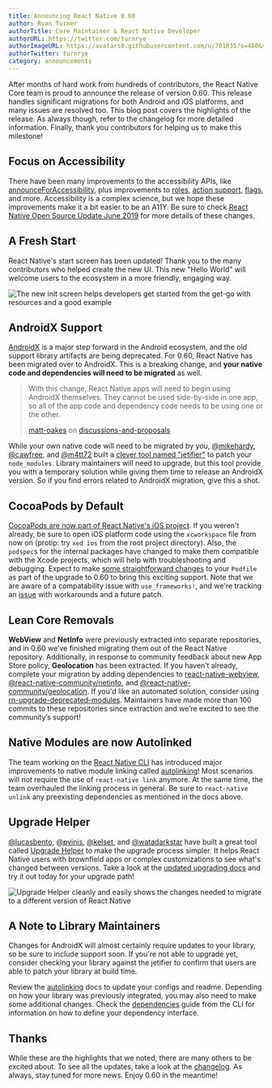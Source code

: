 ```yaml
---
title: Announcing React Native 0.60
author: Ryan Turner
authorTitle: Core Maintainer & React Native Developer
authorURL: https://twitter.com/turnrye
authorImageURL: https://avatars0.githubusercontent.com/u/701035?s=460&v=4
authorTwitter: turnrye
category: announcements
---
```


After months of hard work from hundreds of contributors, the React Native Core team is proud to announce the release of version 0.60. This release handles significant migrations for both Android and iOS platforms, and many issues are resolved too. This blog post covers the highlights of the release. As always though, refer to the changelog for more detailed information. Finally, thank you contributors for helping us to make this milestone!

## Focus on Accessibility

There have been many improvements to the accessibility APIs, like [announceForAccessibility](https://github.com/facebook/react-native/commit/cfe0032), plus improvements to [roles](https://github.com/facebook/react-native/commit/1aeac1c), [action support](https://github.com/facebook/react-native/commit/14b4668), [flags](https://github.com/facebook/react-native/commit/0090ab3), and more. Accessibility is a complex science, but we hope these improvements make it a bit easier to be an A11Y. Be sure to check [React Native Open Source Update June 2019](/blog/2019/06/12/react-native-open-source-update#meaningful-community-contributions) for more details of these changes.

## A Fresh Start

React Native's start screen has been updated! Thank you to the many contributors who helped create the new UI. This new "Hello World" will welcome users to the ecosystem in a more friendly, engaging way.

![The new init screen helps developers get started from the get-go with resources and a good example](/react-native/blog/assets/0.60-new-init-screen.png)

## AndroidX Support

[AndroidX](https://developer.android.com/jetpack/androidx) is a major step forward in the Android ecosystem, and the old support library artifacts are being deprecated. For 0.60, React Native has been migrated over to AndroidX. This is a breaking change, and **your native code and dependencies will need to be migrated** as well.

> With this change, React Native apps will need to begin using AndroidX themselves. They cannot be used side-by-side in one app, so all of the app code and dependency code needs to be using one or the other.
>
> [matt-oakes](https://github.com/matt-oakes) on [discussions-and-proposals](https://github.com/react-native-community/discussions-and-proposals/issues/129)

While your own native code will need to be migrated by you, [@mikehardy](https://github.com/mikehardy), [@cawfree](https://github.com/cawfree), and [@m4tt72](https://github.com/m4tt72) built a [clever tool named "jetifier"](https://github.com/mikehardy/jetifier) to patch your `node_modules`. Library maintainers will need to upgrade, but this tool provide you with a temporary solution while giving them time to release an AndroidX version. So if you find errors related to AndroidX migration, give this a shot.

## CocoaPods by Default

[CocoaPods are now part of React Native's iOS project](https://github.com/react-native-community/discussions-and-proposals/blob/master/proposals/0004-cocoapods-support-improvements.md). If you weren't already, be sure to open iOS platform code using the `xcworkspace` file from now on (protip: try `xed ios` from the root project directory). Also, the `podspec`s for the internal packages have changed to make them compatible with the Xcode projects, which will help with troubleshooting and debugging. Expect to make [some straightforward changes](https://github.com/facebook/react-native/commit/2321b3f) to your `Podfile` as part of the upgrade to 0.60 to bring this exciting support. Note that we are aware of a compatability issue with `use_frameworks!`, and we're tracking an [issue](https://github.com/facebook/react-native/issues/25349) with workarounds and a future patch.

## Lean Core Removals

**WebView** and **NetInfo** were previously extracted into separate repositories, and in 0.60 we’ve finished migrating them out of the React Native repository. Additionally, in response to community feedback about new App Store policy, **Geolocation** has been extracted. If you haven’t already, complete your migration by adding dependencies to [react-native-webview](https://github.com/react-native-community/react-native-webview), [@react-native-community/netinfo](https://github.com/react-native-community/react-native-netinfo), and [@react-native-community/geolocation](https://github.com/react-native-community/react-native-geolocation). If you'd like an automated solution, consider using [rn-upgrade-deprecated-modules](https://github.com/lucasbento/rn-update-deprecated-modules). Maintainers have made more than 100 commits to these repositories since extraction and we’re excited to see the community’s support!

## Native Modules are now Autolinked

The team working on the [React Native CLI](https://github.com/react-native-community/cli) has introduced major improvements to native module linking called [autolinking](https://github.com/react-native-community/cli/blob/master/docs/autolinking.md)! Most scenarios will not require the use of `react-native link` anymore. At the same time, the team overhauled the linking process in general. Be sure to `react-native unlink` any preexisting dependencies as mentioned in the docs above.

## Upgrade Helper

[@lucasbento](https://github.com/lucasbento), [@pvinis](https://github.com/pvinis), [@kelset](https://github.com/kelset), and [@watadarkstar](https://github.com/watadarkstar) have built a great tool called [Upgrade Helper](https://react-native-community.github.io/upgrade-helper/) to make the upgrade process simpler. It helps React Native users with brownfield apps or complex customizations to see what's changed between versions. Take a look at the [updated upgrading docs](/docs/upgrading) and try it out today for your upgrade path!

![Upgrade Helper cleanly and easily shows the changes needed to migrate to a different version of React Native](/react-native/blog/assets/0.60-upgrade-helper.png)

## A Note to Library Maintainers

Changes for AndroidX will almost certainly require updates to your library, so be sure to include support soon. If you're not able to upgrade yet, consider checking your library against the jetifier to confirm that users are able to patch your library at build time.

Review the [autolinking](https://github.com/react-native-community/cli/blob/master/docs/autolinking.md) docs to update your configs and readme. Depending on how your library was previously integrated, you may also need to make some additional changes. Check the [dependencies](https://github.com/react-native-community/cli/blob/master/docs/dependencies.md) guide from the CLI for information on how to define your dependency interface.

## Thanks

While these are the highlights that we noted, there are many others to be excited about. To see all the updates, take a look at the [changelog](https://github.com/react-native-community/react-native-releases/blob/master/CHANGELOG.md). As always, stay tuned for more news. Enjoy 0.60 in the meantime!

